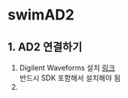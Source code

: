 # swimAD2


## 1. AD2 연결하기

1.
    Digilent Waveforms 설치 [링크](https://digilent.com/shop/software/digilent-waveforms/download)  
    <span color="red">반드시 SDK 포함해서 설치해야 됨</span>
2.
